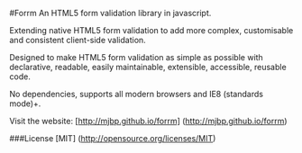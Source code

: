 #Forrm
An HTML5 form validation library in javascript.

Extending native HTML5 form validation to add more complex, customisable and consistent client-side validation.

Designed to make HTML5 form validation as simple as possible with declarative, readable, easily maintainable, extensible, accessible, reusable code.

No dependencies, supports all modern browsers and IE8 (standards mode)+.


Visit the website: [http://mjbp.github.io/forrm] (http://mjbp.github.io/forrm)

###License
[MIT] (http://opensource.org/licenses/MIT)



